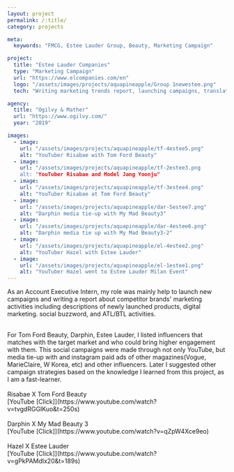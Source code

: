```yaml
---
layout: project
permalink: /:title/
category: projects

meta:
  keywords: "FMCG, Estee Lauder Group, Beauty, Marketing Campaign"

project:
  title: "Estee Lauder Companies"
  type: "Marketing Campaign"
  url: "https://www.elcompanies.com/en"
  logo: "/assets/images/projects/aquapineapple/Group 1newestee.png"
  tech: "Writing marketing trends report, launching campaigns, translation"

agency:
  title: "Ogilvy & Mather"
  url: "https://www.ogilvy.com/"
  year: "2019"

images:
  - image:
    url: "/assets/images/projects/aquapineapple/tf-4estee5.png"
    alt: "YouTuber Risabae with Tom Ford Beauty"
  - image:
    url: "/assets/images/projects/aquapineapple/tf-2estee3.png
    alt: "YouTuber Risabae and Model Jang Yoonju"
  - image:
    url: "/assets/images/projects/aquapineapple/tf-3estee4.png"
    alt: "YouTuber Risabae at Tom Ford Beauty"
  - image:
    url: "/assets/images/projects/aquapineapple/dar-5estee7.png"
    alt: "Darphin media tie-up with My Mad Beauty3"
  - image:
    url: "/assets/images/projects/aquapineapple/dar-4estee6.png"
    alt: "Darphin media tie up with My Mad Beauty3-2"
  - image:
    url: "/assets/images/projects/aquapineapple/el-4estee2.png"
    alt: "YouTuber Hazel with Estee Lauder"
  - image:
    url: "/assets/images/projects/aquapineapple/el-1estee1.png"
    alt: "YouTuber Hazel went to Estee Lauder Milan Event"
---
```

<p>As an Account Executive Intern, my role was mainly help to launch new campaigns and writing a report about competitor brands' marketing activities including descriptions of newly launched products, digital marketing. social buzzword, and ATL/BTL activities. </p><br>For Tom Ford Beauty, Darphin, Estee Lauder, I listed influencers that matches with the target market and who could bring higher engagement with them. This social campaigns were made through not only YouTube, but media tie-up with <My Mad Beauty 3> and instagram paid ads of other magazines(Vogue, MarieClaire, W Korea, etc) and other influencers. Later I suggested other campaign strategies based on the knowledge I learned from this project, as I am a fast-learner. <br><br> Risabae X Tom Ford Beauty<br>[YouTube [Click]](https://www.youtube.com/watch?v=tvgdRGGlKuo&t=250s) <br><br> Darphin X My Mad Beauty 3<br> [YouTube [Click]](https://www.youtube.com/watch?v=qZpW4Xce9eo) <br><br> Hazel X Estee Lauder<br> [YouTube [Click]](https://www.youtube.com/watch?v=gPkPAMdlx20&t=189s)

